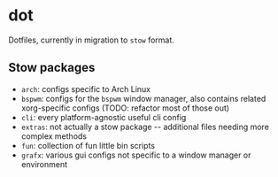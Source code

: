 # dot
Dotfiles, currently in migration to `stow` format.

## Stow packages
* `arch`: configs specific to Arch Linux
* `bspwm`: configs for the `bspwm` window manager, also contains related xorg-specific configs (TODO: refactor most of those out)
* `cli`: every platform-agnostic useful cli config
* `extras`: not actually a stow package -- additional files needing more complex methods
* `fun`: collection of fun little bin scripts
* `grafx`: various gui configs not specific to a window manager or environment
